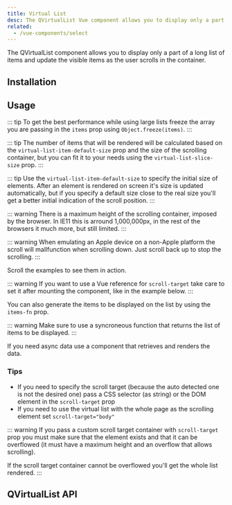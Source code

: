 ```yaml
---
title: Virtual List
desc: The QVirtualList Vue component allows you to display only a part of a long list of items and update the visible items as the user scrolls in the container.
related:
  - /vue-components/select
---
```


The QVirtualList component allows you to display only a part of a long list of items and update the visible items as the user scrolls in the container.

## Installation
<doc-installation components="QVirtualList" />

## Usage

::: tip
To get the best performance while using large lists freeze the array you are passing in the `items` prop using `Object.freeze(items)`.
:::

::: tip
The number of items that will be rendered will be calculated based on the `virtual-list-item-default-size` prop and the size of the scrolling container, but you can fit it to your needs using the `virtual-list-slice-size` prop.
:::

::: tip
Use the `virtual-list-item-default-size` to specify the initial size of elements. After an element is rendered on screen it's size is updated automatically, but if you specify a default size close to the real size you'll get a better initial indication of the scroll position.
:::

::: warning
There is a maximum height of the scrolling container, imposed by the browser. In IE11 this is arround 1,000,000px, in the rest of the browsers it much more, but still limited.
:::

::: warning
When emulating an Apple device on a non-Apple platform the scroll will mallfunction when scrolling down. Just scroll back up to stop the scrolling.
:::

Scroll the examples to see them in action.

<doc-example title="Basic" file="QVirtualList/Basic" />

<doc-example title="Horizontal" file="QVirtualList/BasicHorizontal" />

<doc-example title="Different Templates for Items" file="QVirtualList/VariousContent" />

<doc-example title="Different Templates for Horizontal Items" file="QVirtualList/VariousContentHorizontal" />

::: warning
If you want to use a Vue reference for `scroll-target` take care to set it after mounting the component, like in the example below.
:::

<doc-example title="Custom Scroll Target Container" file="QVirtualList/Container" scrollable />

<doc-example title="Scroll to Position" file="QVirtualList/ScrollTo" />

You can also generate the items to be displayed on the list by using the `items-fn` prop.

::: warning
Make sure to use a syncroneous function that returns the list of items to be displayed.
:::

If you need async data use a component that retrieves and renders the data.

<doc-example title="Generate Items on the Fly" file="QVirtualList/GenerateItems" />


### Tips
* If you need to specify the scroll target (because the auto detected one is not the desired one) pass a CSS selector (as string) or the DOM element in the `scroll-target` prop
* If you need to use the virtual list with the whole page as the scrolling element set  `scroll-target="body"`

::: warning
If you pass a custom scroll target container with `scroll-target` prop you must make sure that the element exists and that it can be overflowed (it must have a maximum height and an overflow that allows scrolling).

If the scroll target container cannot be overflowed you'll get the whole list rendered.
:::

## QVirtualList API
<doc-api file="QVirtualList" />
